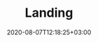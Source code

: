 ---
title: Landing
date: 2020-08-07T12:18:25+03:00
type: ca-en
description: Landing description

share_image: img/uploads/landing-share.jpg

hero:
  image:
    src: img/uploads/landing-hero.jpg
    alt: Image description
  title: Orthotics for every shoe, every day, every occasion
  logo:
    src: img/uploads/Logo_CRYOS_FR.png
    alt: CRYOS logo

benefits:
- image:
    src: img/uploads/specialists.jpg
    alt: Image description
  title: For Foot Specialists
  caption: Benefits to Foor Specialists
  points:
  - item: Reduces wasted therapeutic effort from patient non compliance
  - item: Enables long term management of patient with structured follow up process
  - item: Provides on going means to illustrate and communicate success to patient
- image:
    src: img/uploads/patients.jpg
    alt: Image description
  title: For Patients
  caption: Benefits to Patients
  points:
  - item: Comfort, pain relief, freedom to be active
  - item: Orthotic solution that matches their lifestyle and foorwear choices
  - item: Ongoing engagement and sense of co-management of condition with foot specialist
- image:
    src: img/uploads/clinic-staff.jpg
    alt: Image description
  title: For Clinic Staff
  caption: Benefits to Clinic Staff
  points:
  - item: Redeploy staff to focus on higher value clinic work
  - item: More time for patient reception and engagement
  - item: Free up valuable clinic space
- image:
    src: img/uploads/community.jpg
    alt: Image description
  title: For Community & Environment
  caption: Community & Environmental Benefits
  points:
  - item: Less employee time away from work
  - item: Healthier, happier more productive orthotic wearers
  - item: Environmental footprint from manufacturing and disposal of sundries is significantly reduced when essential foot measurements are captured and transmitted electronically
  - item: Orthotics are manufactured with minimal material
- image:
    src: img/uploads/health-care.jpg
    alt: Image description
  title: For Health Care
  caption: Benefits to Health Care
  points:
  - item: Decrease episodic clinic visits and focus on prevention and treatment regimen
  - item: Minimize costly acute care due to patient non-compliance
  - item: Promotes continuity of care between patient and foot specialist

footer:
  logo:
    src: img/uploads/Logo_CRYOS_FR.png
    alt: CRYOS logo
  title: "For more information, please contact us:"
  address: 385, rue de Salaberry, Joliette (Québec) Canada J6E 4G4
  contacts:
    email: info@cryos.com
    telephone: "Tel. : +1 (877) 272-7967"

info: Vous êtes du Québec? <a href="/">Cliquez ici</a> pour voir la version complète de notre site web en français

detectLocation:
  endpoint: https://json.geoiplookup.io/
---